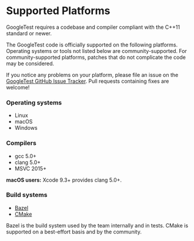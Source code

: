 # Supported Platforms

GoogleTest requires a codebase and compiler compliant with the C++11 standard or newer.

The GoogleTest code is officially supported on the following platforms. Operating systems or tools not listed below are
community-supported. For community-supported platforms, patches that do not complicate the code may be considered.

If you notice any problems on your platform, please file an issue on the
[GoogleTest GitHub Issue Tracker](https://github.com/google/googletest/issues). Pull requests containing fixes are
welcome!

### Operating systems

* Linux
* macOS
* Windows

### Compilers

* gcc 5.0+
* clang 5.0+
* MSVC 2015+

**macOS users:** Xcode 9.3+ provides clang 5.0+.

### Build systems

* [Bazel](https://bazel.build/)
* [CMake](https://cmake.org/)

Bazel is the build system used by the team internally and in tests. CMake is supported on a best-effort basis and by the
community.
